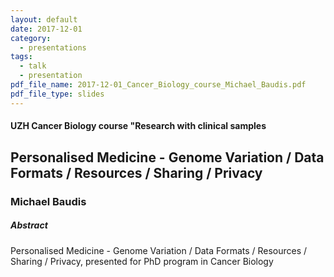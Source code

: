 ```yaml
---
layout: default
date: 2017-12-01
category:
  - presentations
tags:
  - talk
  - presentation
pdf_file_name: 2017-12-01_Cancer_Biology_course_Michael_Baudis.pdf
pdf_file_type: slides
---
```


#### UZH Cancer Biology course "Research with clinical samples
## Personalised Medicine - Genome Variation / Data Formats / Resources / Sharing / Privacy
### Michael Baudis

##### Abstract

Personalised Medicine - Genome Variation / Data Formats / Resources / Sharing / Privacy, presented for PhD program in Cancer Biology
